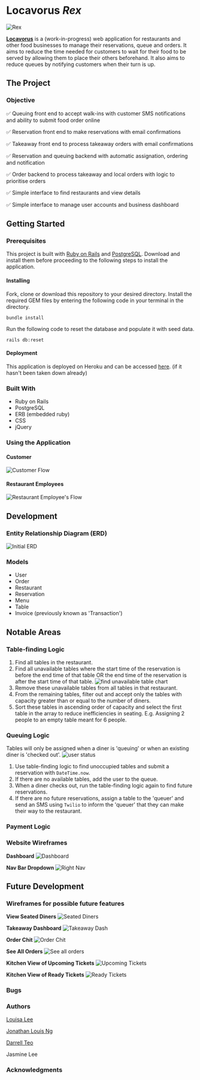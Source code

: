 # Locavorus _Rex_

![Rex](http://i.imgur.com/VMuQpkL.png)

[**Locavorus**](https://locavorusrex.herokuapp.com/) is a (work-in-progress) web application for restaurants and other food businesses to manage their reservations, queue and orders. It aims to reduce the time needed for customers to wait for their food to be served by allowing them to place their others beforehand. It also aims to reduce queues by notifying customers when their turn is up.

## The Project

### Objective

:white_check_mark: Queuing front end to accept walk-ins with customer SMS notifications and ability to submit food order online

:white_check_mark: Reservation front end to make reservations with email confirmations

:white_check_mark: Takeaway front end to process takeaway orders with email confirmations

:white_check_mark: Reservation and queuing backend with automatic assignation, ordering and notification

:white_check_mark: Order backend to process takeaway and local orders with logic to prioritise orders

:white_check_mark: Simple interface to find restaurants and view details

:white_check_mark: Simple interface to manage user accounts and business dashboard

## Getting Started
### Prerequisites

This project is built with [Ruby on Rails](http://rubyonrails.org/) and [PostgreSQL](https://www.postgresql.org/). Download and install them before proceeding to the following steps to install the application.

#### Installing

Fork, clone or download this repository to your desired directory. Install the required GEM files by entering the following code in your terminal in the directory.

```
bundle install
```

Run the following code to reset the database and populate it with seed data.

```
rails db:reset
```

#### Deployment
This application is deployed on Heroku and can be accessed [here](https://locavorusrex.herokuapp.com/). (if it hasn't been taken down already)


### Built With
* Ruby on Rails
* PostgreSQL
* ERB (embedded ruby)
* CSS
* jQuery


### Using the Application

#### Customer

![Customer Flow]()

#### Restaurant Employees

![Restaurant Employee's Flow]()

## Development

### Entity Relationship Diagram (ERD)

![Initial ERD](http://i.imgur.com/2T5CDGE.jpg)

### Models
* User
* Order
* Restaurant
* Reservation
* Menu
* Table
* Invoice (previously known as 'Transaction')

## Notable Areas
### Table-finding Logic
1. Find all tables in the restaurant.
2. Find all unavailable tables where the start time of the reservation is before the end time of that table OR the end time of the reservation is after the start time of that table.
![find unavailable table chart]()
3. Remove these unavailable tables from all tables in that restaurant.
4. From the remaining tables, filter out and accept only the tables with capacity greater than or equal to the number of diners.
5. Sort these tables in ascending order of capacity and select the first table in the array to reduce inefficiencies in seating. E.g. Assigning 2 people to an empty table meant for 6 people.

### Queuing Logic
Tables will only be assigned when a diner is 'queuing' or when an existing diner is 'checked out'.
![user status](app/assets/images/user_status.JPG)
1. Use table-finding logic to find unoccupied tables and submit a reservation with `DateTime.now`.
2. If there are no available tables, add the user to the queue.
3. When a diner checks out, run the table-finding logic again to find future reservations.
4. If there are no future reservations, assign a table to the 'queuer' and send an SMS using `Twilio` to inform the 'queuer' that they can make their way to the restaurant.

### Payment Logic

### Website Wireframes
**Dashboard**
![Dashboard](app/assets/images/dashboard.png)

**Nav Bar Dropdown**
![Right Nav](app/assets/images/right_nav.png)


## Future Development
### Wireframes for possible future features
**View Seated Diners**
![Seated Diners](app/assets/images/seated_diners.png)

**Takeaway Dashboard**
![Takeaway Dash](app/assets/images/takeaway_dash.png)

**Order Chit**
![Order Chit](app/assets/images/Individual_Order.png)

**See All Orders**
![See all orders](app/assets/images/see_all_orders.png)

**Kitchen View of Upcoming Tickets**
![Upcoming Tickets](app/assets/images/Kitchen_Upcoming.png)

**Kitchen View of Ready Tickets**
![Ready Tickets](app/assets/images/Kitchen_view.png)

### Bugs


### Authors
[Louisa Lee](https://github.com/imouto2005)

[Jonathan Louis Ng](https://github.com/noll-fyra)

[Darrell Teo](https://github.com/darrelltzj)

Jasmine Lee

### Acknowledgments
